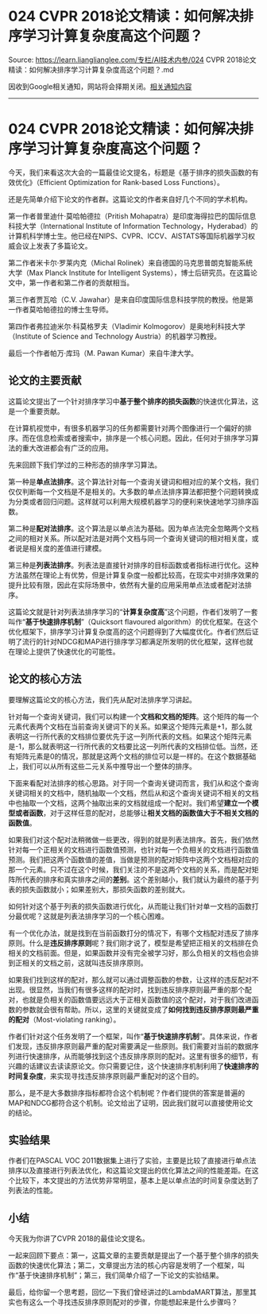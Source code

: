 # 024 CVPR 2018论文精读：如何解决排序学习计算复杂度高这个问题？ 

Source: https://learn.lianglianglee.com/专栏/AI技术内参/024 CVPR 2018论文精读：如何解决排序学习计算复杂度高这个问题？.md

因收到Google相关通知，网站将会择期关闭。[相关通知内容](https://lumendatabase.org/notices/44265620)

---

# 024 CVPR 2018论文精读：如何解决排序学习计算复杂度高这个问题？

今天，我们来看这次大会的一篇最佳论文提名，标题是《基于排序的损失函数的有效优化》（Efficient Optimization for Rank-based Loss Functions）。

还是先简单介绍下论文的作者群。这篇论文的作者来自好几个不同的学术机构。

第一作者普里迪什·莫哈帕德拉（Pritish Mohapatra）是印度海得拉巴的国际信息科技大学（International Institute of Information Technology，Hyderabad）的计算机科学博士生。他已经在NIPS、CVPR、ICCV、AISTATS等国际机器学习权威会议上发表了多篇论文。

第二作者米卡尔·罗莱内克（Michal Rolinek）来自德国的马克思普朗克智能系统大学（Max Planck Institute for Intelligent Systems），博士后研究员。在这篇论文中，第一作者和第二作者的贡献相当。

第三作者贾瓦哈（C.V. Jawahar）是来自印度国际信息科技学院的教授。他是第一作者莫哈帕德拉的博士生导师。

第四作者弗拉迪米尔·科莫格罗夫（Vladimir Kolmogorov）是奥地利科技大学（Institute of Science and Technology Austria）的机器学习教授。

最后一个作者帕万·库玛（M. Pawan Kumar）来自牛津大学。

## 论文的主要贡献

这篇论文提出了一个针对排序学习中**基于整个排序的损失函数**的快速优化算法，这是一个重要贡献。

在计算机视觉中，有很多机器学习的任务都需要针对两个图像进行一个偏好的排序。而在信息检索或者搜索中，排序是一个核心问题。因此，任何对于排序学习算法的重大改进都会有广泛的应用。

先来回顾下我们学过的三种形态的排序学习算法。

第一种是**单点法排序**。这个算法针对每一个查询关键词和相对应的某个文档，我们仅仅判断每一个文档是不是相关的。大多数的单点法排序算法都把整个问题转换成为分类或者回归问题。这样就可以利用大规模机器学习的便利来快速地学习排序函数。

第二种是**配对法排序**。这个算法是以单点法为基础。因为单点法完全忽略两个文档之间的相对关系。所以配对法是对两个文档与同一个查询关键词的相对相关度，或者说是相关度的差值进行建模。

第三种是**列表法排序**。列表法是直接针对排序的目标函数或者指标进行优化。这种方法虽然在理论上有优势，但是计算复杂度一般都比较高，在现实中对排序效果的提升比较有限，因此在实际场景中，依然有大量的应用采用单点法或者配对法排序。

这篇论文就是针对列表法排序学习的“**计算复杂度高**”这个问题，作者们发明了一套叫作“**基于快速排序机制**”（Quicksort flavoured algorithm）的优化框架。在这个优化框架下，排序学习计算复杂度高的这个问题得到了大幅度优化。作者们然后证明了流行的针对NDCG和MAP进行排序学习都满足所发明的优化框架，这样也就在理论上提供了快速优化的可能性。

## 论文的核心方法

要理解这篇论文的核心方法，我们先从配对法排序学习讲起。

针对每一个查询关键词，我们可以构建一个**文档和文档的矩阵**。这个矩阵的每一个元素代表两个文档在当前查询关键词下的关系。如果这个矩阵元素是+1，那么就表明这一行所代表的文档排位要优先于这一列所代表的文档。如果这个矩阵元素是-1，那么就表明这一行所代表的文档要比这一列所代表的文档排位低。当然，还有矩阵元素是0的情况，那就是这两个文档的排位可以是一样的。在这个数据基础上，我们可以从所有这些二元关系中推导出一个整体的排序。

下面来看配对法排序的核心思路。对于同一个查询关键词而言，我们从和这个查询关键词相关的文档中，随机抽取一个文档，然后从和这个查询关键词不相关的文档中也抽取一个文档，这两个抽取出来的文档就组成一个配对。我们希望**建立一个模型或者函数**，对于这样任意的配对，总能够让**相关文档的函数值大于不相关文档的函数值**。

如果我们对这个配对法稍微做一些更改，得到的就是列表法排序。首先，我们依然针对每一个正相关的文档进行函数值预测，也针对每一个负相关的文档进行函数值预测。我们把这两个函数值的差值，当做是预测的配对矩阵中这两个文档相对应的那一个元素。只不过在这个时候，我们关注的不是这两个文档的关系，而是配对矩阵所代表的排序和真实排序之间的**差别**。这个差别越小，我们就认为最终的基于列表的损失函数就小；如果差别大，那损失函数的差别就大。

如何针对这个基于列表的损失函数进行优化，从而能让我们针对单一文档的函数打分最优呢？这就是列表法排序学习的一个核心困难。

有一个优化办法，就是找到在当前函数打分的情况下，有哪个文档配对违反了排序原则。什么是**违反排序原则**呢？我们刚才说了，模型是希望把正相关的文档排在负相关的文档前面。但是，如果函数并没有完全被学习好，那么负相关的文档也会排到正相关的文档之前，这就叫违反排序原则。

如果我们找到这样的配对，那么就可以通过调整函数的参数，让这样的违反配对不出现。很显然，当我们有很多这样的配对时，找到违反排序原则最严重的那个配对，也就是负相关的函数值要远远大于正相关函数值的这个配对，对于我们改进函数的参数就会很有帮助。所以，这里的关键就变成了**如何找到违反排序原则最严重的配对**（Most-violating ranking）。

作者们针对这个任务发明了一个框架，叫作“**基于快速排序机制**”。具体来说，作者们发现，违反排序原则最严重的配对需要满足一些原则。我们需要对当前的数据序列进行快速排序，从而能够找到这个违反排序原则的配对。这里有很多的细节，有兴趣的话建议去读读原论文。你只需要记住，这个快速排序机制利用了**快速排序的时间复杂度**，来实现寻找违反排序原则最严重配对的这个目的。

那么，是不是大多数排序指标都符合这个机制呢？作者们提供的答案是普遍的MAP和NDCG都符合这个机制。论文给出了证明，因此我们就可以直接使用论文的结论。

## 实验结果

作者们在PASCAL VOC 2011数据集上进行了实验，主要是比较了直接进行单点法排序以及直接进行列表法优化，和这篇论文提出的优化算法之间的性能差距。在这个比较下，本文提出的方法优势非常明显，基本上是以单点法的时间复杂度达到了列表法的性能。

## 小结

今天我为你讲了CVPR 2018的最佳论文提名。

一起来回顾下要点：第一，这篇文章的主要贡献是提出了一个基于整个排序的损失函数的快速优化算法；第二，文章提出方法的核心内容是发明了一个框架，叫作“基于快速排序机制”；第三，我们简单介绍了一下论文的实验结果。

最后，给你留一个思考题，回忆一下我们曾经讲过的LambdaMART算法，那里其实也有这么一个寻找违反排序原则配对的步骤，你能想起来是什么步骤吗？